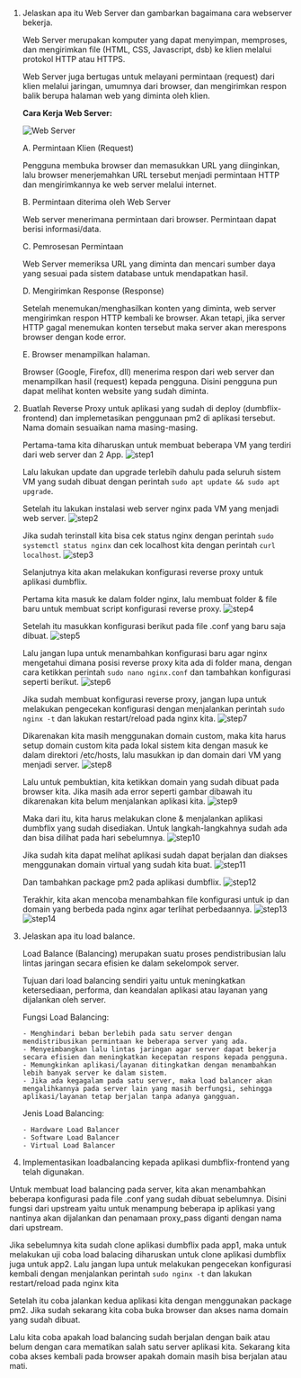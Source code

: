 1. Jelaskan apa itu Web Server dan gambarkan bagaimana cara webserver bekerja.

    Web Server merupakan komputer yang dapat menyimpan, memproses, dan mengirimkan file (HTML, CSS, Javascript, dsb) ke klien melalui protokol HTTP atau HTTPS.
   
    Web Server juga bertugas untuk melayani permintaan (request) dari klien melalui jaringan, umumnya dari browser, dan mengirimkan respon balik berupa halaman web yang diminta oleh klien.
    
    **Cara Kerja Web Server:**

    ![Web Server](https://github.com/user-attachments/assets/6196f667-609b-4424-a2ae-87e32e699509)

   
    A. Permintaan Klien (Request)
   
    Pengguna membuka browser dan memasukkan URL yang diinginkan, lalu browser menerjemahkan URL tersebut menjadi permintaan HTTP dan mengirimkannya ke web server melalui internet.
    
    B. Permintaan diterima oleh Web Server
   
    Web server menerimana permintaan dari browser. Permintaan dapat berisi informasi/data.
    
    C. Pemrosesan Permintaan
   
    Web Server memeriksa URL yang diminta dan mencari sumber daya yang sesuai pada sistem database untuk mendapatkan hasil.
    
    D. Mengirimkan Response (Response)
   
    Setelah menemukan/menghasilkan konten yang diminta, web server mengirimkan respon HTTP kembali ke browser. Akan tetapi, jika server HTTP gagal menemukan konten tersebut maka server akan merespons browser dengan kode error.
    
    E. Browser menampilkan halaman.
   
    Browser (Google, Firefox, dll) menerima respon dari web server dan menampilkan hasil (request) kepada pengguna. Disini pengguna pun dapat melihat konten website yang sudah diminta.


2. Buatlah Reverse Proxy untuk aplikasi yang sudah di deploy (dumbflix-frontend) dan implemetasikan penggunaan pm2 di aplikasi tersebut. Nama domain sesuaikan nama masing-masing.

    Pertama-tama kita diharuskan untuk membuat beberapa VM yang terdiri dari web server dan 2 App.
   ![step1](https://github.com/user-attachments/assets/6ee9db86-435d-4905-a44e-66db9578b6af)

    Lalu lakukan update dan upgrade terlebih dahulu pada seluruh sistem VM yang sudah dibuat dengan perintah ``` sudo apt update && sudo apt upgrade ```.
   
    Setelah itu lakukan instalasi web server nginx pada VM yang menjadi web server.
   ![step2](https://github.com/user-attachments/assets/fc1986a3-a1fa-4aae-b228-3d220fe7937b)

    Jika sudah terinstall kita bisa cek status nginx dengan perintah ``` sudo systemctl status nginx ``` dan cek localhost kita dengan perintah ``` curl localhost ```.
   ![step3](https://github.com/user-attachments/assets/6f9cd92f-317c-4bb7-90bc-6a2081be7ba3)

    Selanjutnya kita akan melakukan konfigurasi reverse proxy untuk aplikasi dumbflix.
   
    Pertama kita masuk ke dalam folder nginx, lalu membuat folder & file baru untuk membuat script konfigurasi reverse proxy.
   ![step4](https://github.com/user-attachments/assets/887d128f-a4c3-4131-b46d-28230a638c91)

    Setelah itu masukkan konfigurasi berikut pada file .conf yang baru saja dibuat.
   ![step5](https://github.com/user-attachments/assets/4490e875-f39c-499f-978b-1cc95042ba0b)

    Lalu jangan lupa untuk menambahkan konfigurasi baru agar nginx mengetahui dimana posisi reverse proxy kita ada di folder mana, dengan cara ketikkan perintah ``` sudo nano nginx.conf ``` dan tambahkan konfigurasi seperti berikut.
   ![step6](https://github.com/user-attachments/assets/de188c94-920e-47d7-a092-26b9de9c9946)

    Jika sudah membuat konfigurasi reverse proxy, jangan lupa untuk melakukan pengecekan konfigurasi dengan menjalankan perintah ``` sudo nginx -t ``` dan lakukan restart/reload pada nginx kita.
   ![step7](https://github.com/user-attachments/assets/3a7dd69b-66f5-4f79-8105-8ddec66fd956)

    Dikarenakan kita masih menggunakan domain custom, maka kita harus setup domain custom kita pada lokal sistem kita dengan masuk ke dalam direktori /etc/hosts, lalu masukkan ip dan domain dari VM yang menjadi server.
   ![step8](https://github.com/user-attachments/assets/86991acc-1ef1-4f10-b4ec-158ea1abd2fb)

    Lalu untuk pembuktian, kita ketikkan domain yang sudah dibuat pada browser kita. Jika masih ada error seperti gambar dibawah itu dikarenakan kita belum menjalankan aplikasi kita.
   ![step9](https://github.com/user-attachments/assets/6a00e6be-2617-4e61-aecc-95de90193443)

    Maka dari itu, kita harus melakukan clone & menjalankan aplikasi dumbflix yang sudah disediakan. Untuk langkah-langkahnya sudah ada dan bisa dilihat pada hari sebelumnya.
   ![step10](https://github.com/user-attachments/assets/b622d013-31a7-4f27-b047-cdd9421c7557)

    Jika sudah kita dapat melihat aplikasi sudah dapat berjalan dan diakses menggunakan domain virtual yang sudah kita buat.
   ![step11](https://github.com/user-attachments/assets/cea5e53f-890d-422d-9471-4c58be0634b4)

    Dan tambahkan package pm2 pada aplikasi dumbflix.
    ![step12](https://github.com/user-attachments/assets/bcc9b9de-0ff6-4792-ad91-c4ff5d8b48db)

    Terakhir, kita akan mencoba menambahkan file konfigurasi untuk ip dan domain yang berbeda pada nginx agar terlihat perbedaannya.
   ![step13](https://github.com/user-attachments/assets/3c97d34f-ae14-4d7c-97d5-762ad9094c9d)
   ![step14](https://github.com/user-attachments/assets/9a0c1ddb-dd52-43d0-9a6b-48665150c506)



3. Jelaskan apa itu load balance.

    Load Balance (Balancing) merupakan suatu proses pendistribusian lalu lintas jaringan secara efisien ke dalam sekelompok server.
   
    Tujuan dari load balancing sendiri yaitu untuk meningkatkan ketersediaan, performa, dan keandalan aplikasi atau layanan yang dijalankan oleh server.
    
    Fungsi Load Balancing:
    ```
    - Menghindari beban berlebih pada satu server dengan mendistribusikan permintaan ke beberapa server yang ada.
    - Menyeimbangkan lalu lintas jaringan agar server dapat bekerja secara efisien dan meningkatkan kecepatan respons kepada pengguna.
    - Memungkinkan aplikasi/layanan ditingkatkan dengan menambahkan lebih banyak server ke dalam sistem.
    - Jika ada kegagalam pada satu server, maka load balancer akan mengalihkannya pada server lain yang masih berfungsi, sehingga aplikasi/layanan tetap berjalan tanpa adanya gangguan.
    ```
    
    Jenis Load Balancing:
    ```
    - Hardware Load Balancer
    - Software Load Balancer
    - Virtual Load Balancer
    ```


4. Implementasikan loadbalancing kepada aplikasi dumbflix-frontend yang telah digunakan.

Untuk membuat load balancing pada server, kita akan menambahkan beberapa konfigurasi pada file .conf yang sudah dibuat sebelumnya.
Disini fungsi dari upstream yaitu untuk menampung beberapa ip aplikasi yang nantinya akan dijalankan dan penamaan proxy_pass diganti dengan nama dari upstream.

Jika sebelumnya kita sudah clone aplikasi dumbflix pada app1, maka untuk melakukan uji coba load balacing diharuskan untuk clone aplikasi dumbflix juga untuk app2.
Lalu jangan lupa untuk melakukan pengecekan konfigurasi kembali dengan menjalankan perintah ``` sudo nginx -t ``` dan lakukan restart/reload pada nginx kita

Setelah itu coba jalankan kedua aplikasi kita dengan menggunakan package pm2.
Jika sudah sekarang kita coba buka browser dan akses nama domain yang sudah dibuat.

Lalu kita coba apakah load balancing sudah berjalan dengan baik atau belum dengan cara mematikan salah satu server aplikasi kita.
Sekarang kita coba akses kembali pada browser apakah domain masih bisa berjalan atau mati.
